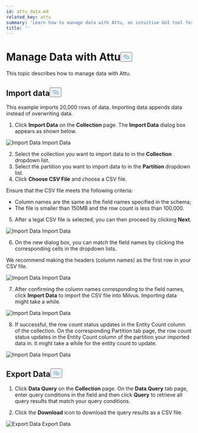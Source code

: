 ```yaml
---
id: attu_data.md
related_key: attu
summary: 'Learn how to manage data with Attu, an intuitive GUI tool for Milvus.'
title: ''
---
```

<h1 id="Manage-Data-with-Attu" class="common-anchor-header">Manage Data with Attu<button data-href="#Manage-Data-with-Attu" class="anchor-icon" translate="no">
      <svg translate="no"
        aria-hidden="true"
        focusable="false"
        height="20"
        version="1.1"
        viewBox="0 0 16 16"
        width="16"
      >
        <path
          fill="#0092E4"
          fill-rule="evenodd"
          d="M4 9h1v1H4c-1.5 0-3-1.69-3-3.5S2.55 3 4 3h4c1.45 0 3 1.69 3 3.5 0 1.41-.91 2.72-2 3.25V8.59c.58-.45 1-1.27 1-2.09C10 5.22 8.98 4 8 4H4c-.98 0-2 1.22-2 2.5S3 9 4 9zm9-3h-1v1h1c1 0 2 1.22 2 2.5S13.98 12 13 12H9c-.98 0-2-1.22-2-2.5 0-.83.42-1.64 1-2.09V6.25c-1.09.53-2 1.84-2 3.25C6 11.31 7.55 13 9 13h4c1.45 0 3-1.69 3-3.5S14.5 6 13 6z"
        ></path>
      </svg>
    </button></h1><p>This topic describes how to manage data with Attu.</p>
<h2 id="Import-data" class="common-anchor-header">Import data<button data-href="#Import-data" class="anchor-icon" translate="no">
      <svg translate="no"
        aria-hidden="true"
        focusable="false"
        height="20"
        version="1.1"
        viewBox="0 0 16 16"
        width="16"
      >
        <path
          fill="#0092E4"
          fill-rule="evenodd"
          d="M4 9h1v1H4c-1.5 0-3-1.69-3-3.5S2.55 3 4 3h4c1.45 0 3 1.69 3 3.5 0 1.41-.91 2.72-2 3.25V8.59c.58-.45 1-1.27 1-2.09C10 5.22 8.98 4 8 4H4c-.98 0-2 1.22-2 2.5S3 9 4 9zm9-3h-1v1h1c1 0 2 1.22 2 2.5S13.98 12 13 12H9c-.98 0-2-1.22-2-2.5 0-.83.42-1.64 1-2.09V6.25c-1.09.53-2 1.84-2 3.25C6 11.31 7.55 13 9 13h4c1.45 0 3-1.69 3-3.5S14.5 6 13 6z"
        ></path>
      </svg>
    </button></h2><p>This example imports 20,000 rows of data. Importing data appends data instead of overwriting data.</p>
<ol>
<li>Click <strong>Import Data</strong> on the <strong>Collection</strong> page. The <strong>Import Data</strong> dialog box appears as shown below.</li>
</ol>
<p>
  <span class="img-wrapper">
    <img translate="no" src="/docs/v2.1.x/assets/attu/insight_data1.png" alt="Import Data" class="doc-image" id="import-data" />
    <span>Import Data</span>
  </span>
</p>
<ol start="2">
<li>Select the collection you want to import data to in the <strong>Collection</strong> dropdown list.</li>
<li>Select the partition you want to import data to in the <strong>Partition</strong> dropdown list.</li>
<li>Click <strong>Choose CSV File</strong> and choose a CSV file.</li>
</ol>
<div class="alert note"> Ensure that the CSV file meets the following criteria:
<ul>
<li>Column names are the same as the field names specified in the schema;</li>
<li>The file is smaller than 150MB and the row count is less than 100,000.</li>
</ul>
</div>
<ol start="5">
<li>After a legal CSV file is selected, you can then proceed by clicking <strong>Next</strong>.</li>
</ol>
<p>
  <span class="img-wrapper">
    <img translate="no" src="/docs/v2.1.x/assets/attu/insight_data2.png" alt="Import Data" class="doc-image" id="import-data" />
    <span>Import Data</span>
  </span>
</p>
<ol start="6">
<li>On the new dialog box, you can match the field names by clicking the corresponding cells in the dropdown lists.</li>
</ol>
<div class="alert note">
We recommend making the headers (column names) as the first row in your CSV file.
</div>
<p>
  <span class="img-wrapper">
    <img translate="no" src="/docs/v2.1.x/assets/attu/insight_data3.png" alt="Import Data" class="doc-image" id="import-data" />
    <span>Import Data</span>
  </span>
</p>
<ol start="7">
<li>After confirming the column names corresponding to the field names, click <strong>Import Data</strong> to import the CSV file into Milvus. Importing data might take a while.</li>
</ol>
<p>
  <span class="img-wrapper">
    <img translate="no" src="/docs/v2.1.x/assets/attu/insight_data4.png" alt="Import Data" class="doc-image" id="import-data" />
    <span>Import Data</span>
  </span>
</p>
<ol start="8">
<li>If successful, the row count status updates in the Entity Count column of the collection. On the corresponding Partition tab page, the row count status updates in the Entity Count column of the partition your imported data in. It might take a while for the entity count to update.</li>
</ol>
<p>
  <span class="img-wrapper">
    <img translate="no" src="/docs/v2.1.x/assets/attu/insight_data5.png" alt="Import Data" class="doc-image" id="import-data" />
    <span>Import Data</span>
  </span>
</p>
<h2 id="Export-Data" class="common-anchor-header">Export Data<button data-href="#Export-Data" class="anchor-icon" translate="no">
      <svg translate="no"
        aria-hidden="true"
        focusable="false"
        height="20"
        version="1.1"
        viewBox="0 0 16 16"
        width="16"
      >
        <path
          fill="#0092E4"
          fill-rule="evenodd"
          d="M4 9h1v1H4c-1.5 0-3-1.69-3-3.5S2.55 3 4 3h4c1.45 0 3 1.69 3 3.5 0 1.41-.91 2.72-2 3.25V8.59c.58-.45 1-1.27 1-2.09C10 5.22 8.98 4 8 4H4c-.98 0-2 1.22-2 2.5S3 9 4 9zm9-3h-1v1h1c1 0 2 1.22 2 2.5S13.98 12 13 12H9c-.98 0-2-1.22-2-2.5 0-.83.42-1.64 1-2.09V6.25c-1.09.53-2 1.84-2 3.25C6 11.31 7.55 13 9 13h4c1.45 0 3-1.69 3-3.5S14.5 6 13 6z"
        ></path>
      </svg>
    </button></h2><ol>
<li><p>Click <strong>Data Query</strong> on the <strong>Collection</strong> page. On the <strong>Data Query</strong> tab page, enter query conditions in the field and then click <strong>Query</strong> to retrieve all query results that match your query conditions.</p></li>
<li><p>Click the <strong>Download</strong> icon to download the query results as a CSV file.</p></li>
</ol>
<p>
  <span class="img-wrapper">
    <img translate="no" src="/docs/v2.1.x/assets/attu/insight_data6.png" alt="Export Data" class="doc-image" id="export-data" />
    <span>Export Data</span>
  </span>
</p>
